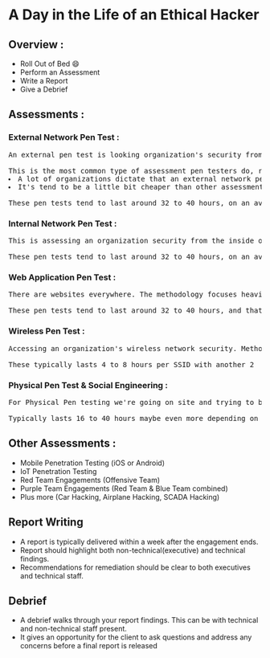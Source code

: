 # A Day in the Life of an Ethical Hacker

## Overview :
- Roll Out of Bed :smile:
- Perform an Assessment
- Write a Report
- Give a Debrief

## Assessments :
### External Network Pen Test :
<pre>
An external pen test is looking organization's security from the outside. This methodology is based on <strong>OSINT - Open-Source Intelligence</strong>. Gathering data or intel about an organization. Who are their employees, what is their email format? Have they ever been involved in a breach? Can we find out what passwords were in those breaches? Can we collect data and then use it against that organization to breach a login panel or breach the VPN or get into an area where we otherwise would not be allowed into?

This is the most common type of assessment pen testers do, reasons:
<li>A lot of organizations dictate that an external network pen test must be performed annually.</li><li>It's tend to be a little bit cheaper than other assessments.</li>
These pen tests tend to last around 32 to 40 hours, on an average though if you have a very large engagement, that can go a lot longer. Minimum 8 to 16 hours for small organization. Another 8 to 16 hours for <strong>report writing</strong>.
</pre>

### Internal Network Pen Test :
<pre>
This is assessing an organization security from the inside of the network. This means we somehow breached the perimeter. Perhaps we sent an phishing email and somebody opened our email, clicked on our link, and now we're inside the network. Now, the methodology for internal penetration test focuses heavily on active directory. If you don't know what active directory attacks are, you absolutely need to learn those to be a <strong>Successful Internal Penetration Tester</strong>. And it's one of those things that majority of the organizations that are out there use. Of the Fortune 500 companies use active directory in their environments. Nearly 99% organizations use active directory environment.

These pen tests tend to last around 32 to 40 hours, on an average though if you have a very large engagement, that can go a lot longer. Minimum 16 to 24 hours for very small organization not less than this. Another 8 to 16 hours for <strong>report writing</strong>.
</pre>

### Web Application Pen Test :
<pre>
There are websites everywhere. The methodology focuses heavily on web-based attacks, and <strong>OWASP - Open Worldwide Application Security Project</strong> testing guidelines.

These pen tests tend to last around 32 to 40 hours, and that is pretty much the minimum, that can go a lot longer. Another 8 to 16 hours for <strong>report writing</strong>.
</pre>


### Wireless Pen Test :
<pre>
Accessing an organization's wireless network security. Methodology depends on wireless type being used (guest vs WPA2-PSK vs WPA2 Enterprise)

These typically lasts 4 to 8 hours per SSID with another 2  to 4 hours for <strong>report writing</strong>.
</pre>

### Physical Pen Test & Social Engineering :
<pre>
For Physical Pen testing we're going on site and trying to break into the building. That can be through cloning badges, that can be through social engineering, that can be through picking locks. The methodology depends on what we're up against, and it also depends on the client goal. Other side there is a pure Social Engineering, doing something like a fishing campaign against an organization, and we might actually do a fishing campaign in with an external pen test. So we might combine those together, though often they're left apart. Sometimes we do vishing campaign where we call people and we say, Hey, I'm from IT, can you give me the code I just sent you to your account. Same with smishing campaign.

Typically lasts 16 to 40 hours maybe even more depending on the engagement you're on. Plus another 4 to 8  hours for <strong>report writing</strong>.
</pre>

## Other Assessments :
- Mobile Penetration Testing (iOS or Android)
- IoT Penetration Testing
- Red Team Engagements (Offensive Team)
- Purple Team Engagements (Red Team & Blue Team combined)
- Plus more  (Car Hacking, Airplane Hacking, SCADA Hacking)

## Report Writing
- A report is typically delivered within a week after the engagement ends.
- Report should highlight both non-technical(executive) and technical findings.
- Recommendations for remediation should be clear to both executives and technical staff.

## Debrief
- A debrief walks through your report findings. This can be with technical and non-technical staff present.
- It gives an opportunity for the client to ask questions and address any concerns before a final report is released